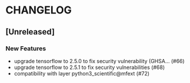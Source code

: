 # CHANGELOG

## [Unreleased]

### New Features

- upgrade tensorflow to 2.5.0 to fix security vulnerability (GHSA… (#66)
- upgrade tensorflow to 2.5.1 to fix security vulnerabilities (#68)
- compatibility with layer python3_scientific@mfext (#72)


